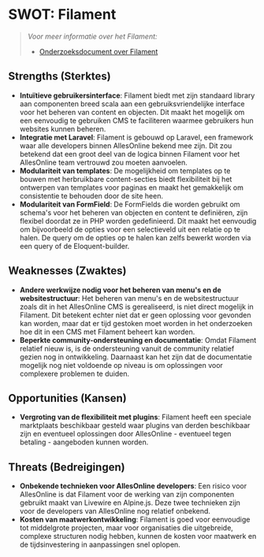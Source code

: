 # SWOT: Filament

>_Voor meer informatie over het Filament:_
> * [Onderzoeksdocument over Filament](./OnderzoekNaarFilament.md)

## Strengths (Sterktes)

* **Intuïtieve gebruikersinterface**: Filament biedt met zijn standaard library aan componenten breed scala aan een gebruiksvriendelijke interface voor het beheren van content en objecten. Dit maakt het mogelijk om een eenvoudig te gebruiken CMS te faciliteren waarmee gebruikers hun websites kunnen beheren.
* **Integratie met Laravel**: Filament is gebouwd op Laravel, een framework waar alle developers binnen AllesOnline bekend mee zijn. Dit zou betekend dat een groot deel van de logica binnen Filament voor het AllesOnline team vertrouwd zou moeten aanvoelen.
* **Modulariteit van templates**: De mogelijkheid om templates op te bouwen met herbruikbare content-secties biedt flexibiliteit bij het ontwerpen van templates voor paginas en maakt het gemakkelijk om consistentie te behouden door de site heen.
* **Modulariteit van FormField**: De FormFields die worden gebruikt om schema's voor het beheren van objecten en content te definiëren, zijn flexibel doordat ze in PHP worden gedefinieerd. Dit maakt het eenvoudig om bijvoorbeeld de opties voor een selectieveld uit een relatie op te halen. De query om de opties op te halen kan zelfs bewerkt worden via een query of de Eloquent-builder.

## Weaknesses (Zwaktes)

* **Andere werkwijze nodig voor het beheren van menu's en de websitestructuur**: Het beheren van menu's en de websitestructuur zoals dit in het AllesOnline CMS is gerealiseerd, is niet direct mogelijk in Filament. Dit betekent echter niet dat er geen oplossing voor gevonden kan worden, maar dat er tijd gestoken moet worden in het onderzoeken hoe dit in een CMS met Filament beheert kan worden.
* **Beperkte community-ondersteuning en documentatie**: Omdat Filament relatief nieuw is, is de ondersteuning vanuit de community relatief gezien nog in ontwikkeling. Daarnaast kan het zijn dat de documentatie mogelijk nog niet voldoende op niveau is om oplossingen voor complexere problemen te duiden.

## Opportunities (Kansen)

* **Vergroting van de flexibiliteit met plugins**: Filament heeft een speciale marktplaats beschikbaar gesteld waar plugins van derden beschikbaar zijn en eventueel oplossingen door AllesOnline - eventueel tegen betaling - aangeboden kunnen worden. 

## Threats (Bedreigingen)

* **Onbekende technieken voor AllesOnline developers**: Een risico voor AllesOnline is dat Filament voor de werking van zijn componenten gebruikt maakt van Livewire en Alpine.js. Deze twee technieken zijn voor de developers van AllesOnline nog relatief onbekend.
* **Kosten van maatwerkontwikkeling**: Filament is goed voor eenvoudige tot middelgrote projecten, maar voor organisaties die uitgebreide, complexe structuren nodig hebben, kunnen de kosten voor maatwerk en de tijdsinvestering in aanpassingen snel oplopen.